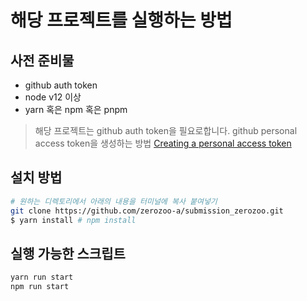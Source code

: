 # 해당 프로젝트를 실행하는 방법

사전 준비물
---
- github auth token
- node v12 이상
- yarn 혹은 npm 혹은 pnpm


> 해당 프로젝트는 github auth token을 필요로합니다.
github personal access token을 생성하는 방법
[Creating a personal access token](https://docs.github.com/en/authentication/keeping-your-account-and-data-secure/creating-a-personal-access-token)


설치 방법
---
```bash
# 원하는 디렉토리에서 아래의 내용을 터미널에 복사 붙여넣기
git clone https://github.com/zerozoo-a/submission_zerozoo.git
$ yarn install # npm install
```


## 실행 가능한 스크립트
```bash
yarn run start
npm run start
```


